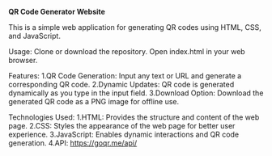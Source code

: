 **QR Code Generator Website**

This is a simple web application for generating QR codes using HTML, CSS, and JavaScript.

Usage:
Clone or download the repository.
Open index.html in your web browser.

Features:
1.QR Code Generation: Input any text or URL and generate a corresponding QR code.
2.Dynamic Updates: QR code is generated dynamically as you type in the input field.
3.Download Option: Download the generated QR code as a PNG image for offline use.

Technologies Used:
1.HTML: Provides the structure and content of the web page.
2.CSS: Styles the appearance of the web page for better user experience.
3.JavaScript: Enables dynamic interactions and QR code generation.
4.API: https://goqr.me/api/
